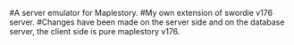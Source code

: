 #A server emulator for Maplestory.
#My own extension of swordie v176 server.
#Changes have been made on the server side and on the database server, the client side is pure maplestory v176.
